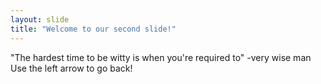 ```yaml
---
layout: slide
title: "Welcome to our second slide!"
---
```

"The hardest time to be witty is when you're required to" -very wise man
Use the left arrow to go back!
